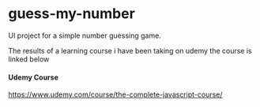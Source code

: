 # guess-my-number
UI project for a simple number guessing game.

The results of a learning course i have been taking on udemy the course is linked below

#### Udemy Course 
https://www.udemy.com/course/the-complete-javascript-course/
